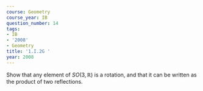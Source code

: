 ```yaml
---
course: Geometry
course_year: IB
question_number: 14
tags:
- IB
- '2008'
- Geometry
title: '1.I.2G '
year: 2008
---
```



Show that any element of $S O(3, \mathbb{R})$ is a rotation, and that it can be written as the product of two reflections.